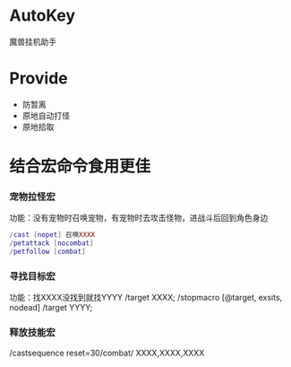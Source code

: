 # AutoKey
魔兽挂机助手

# Provide
* 防暂离
* 原地自动打怪
* 原地拾取

# 结合宏命令食用更佳

### 宠物拉怪宏
  功能：没有宠物时召唤宠物，有宠物时去攻击怪物，进战斗后回到角色身边
``` lua
/cast [nopet] 召唤XXXX
/petattack [nocombat]
/petfollow [combat]
```

### 寻找目标宏
  功能：找XXXX没找到就找YYYY
/target XXXX;
/stopmacro [@target, exsits, nodead]
/target YYYY;

### 释放技能宏
/castsequence reset=30/combat/ XXXX,XXXX,XXXX
